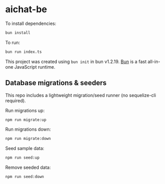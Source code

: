 # aichat-be

To install dependencies:

```bash
bun install
```

To run:

```bash
bun run index.ts
```

This project was created using `bun init` in bun v1.2.19. [Bun](https://bun.com) is a fast all-in-one JavaScript runtime.
## Database migrations & seeders

This repo includes a lightweight migration/seed runner (no sequelize-cli required).

Run migrations up:

```bash
npm run migrate:up
```

Run migrations down:

```bash
npm run migrate:down
```

Seed sample data:

```bash
npm run seed:up
```

Remove seeded data:

```bash
npm run seed:down
```

